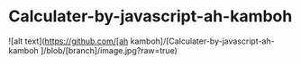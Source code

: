 # Calculater-by-javascript-ah-kamboh
![alt text](https://github.com/[ah kamboh]/[Calculater-by-javascript-ah-kamboh
]/blob/[branch]/image.jpg?raw=true)
